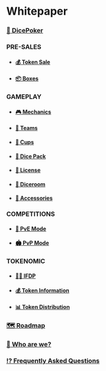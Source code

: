 # Whitepaper

### [🎲 DicePoker](/presentation.md)

### **PRE-SALES**

- #### [💰 Token Sale](/tokensell.md)

- #### [📦 Boxes](/box.md)

### **GAMEPLAY**

- #### [🎮 Mechanics](/gameplay.md)

- #### [💎 Teams](/diceteam.md)

- #### [🥃 Cups](/dicecup.md)

- #### [🎲 Dice Pack](/dicepack.md)

- #### [💎 License](/gamelicence.md)

- #### [🎰 Diceroom](/diceroom.md)

- #### [🧩 Accessories](/accessories.md)

### **COMPETITIONS**

- #### [🤜 PvE Mode](/dicerway.md)

- #### [🏟 PvP Mode](/pvpmoden.md)

### **TOKENOMIC**

- #### [👮🏻 IFDP](/1oracle.md)

- #### [💰 Token Information](/1infotoken.md)

- #### [📊 Token Distribution](/1distributiontoken.md)

### [🗺 Roadmap](/1roadmap.md)

### [👥 Who are we?](/whoweare.md)

### [⁉️ Frequently Asked Questions](/faqs.md)
